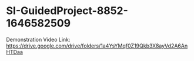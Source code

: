 # SI-GuidedProject-8852-1646582509
Demonstration Video Link: https://drive.google.com/drive/folders/1a4YsYMqf0Z19Qkb3X8ayVd2A6AnHTDaa
